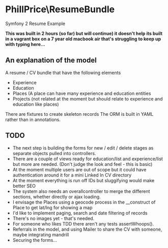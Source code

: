 # PhillPrice\ResumeBundle
Symfony 2 Resume Example

**This was built in 2 hours (so far) but will continue) it doesn't help its built in a vagrant box on a 7 year old macbook air that's struggling to keep up with typing here...**

## An explanation of the model
A resume / CV bundle that have the following elements
 - Experience
 - Education
 - Places (A place can have many experience and education entities
 - Projects (not related at the moment but should relate to experience and education like places)
 
There are fixtures to create skeleton records
The ORM is built in YAML rather than in annotations.

## TODO
- The next step is building the forms for new / edit / delete stages as separate objects pulled into controllers.
- There are a couple of views ready for education/list and experience/list but more are needed. (Don't judge the look and feel - this is basic)
- At the moment multiple users are out of scope but it could have authentication around it for a mini Linked In CV directory
- At the moment everything is run off IDs but sluggifying would make better SEO
- The system also needs an overallcontroller to merge the different sections, whether directly or ajax loading.
- I envisage the Places using a geocode process in the __construct of Place to get lat/lng for showing a map
- I'd like to implement paging, search and date filtering of records
- There's no images yet - that's needed.
- For someone who likes TDD there aren't any tests assertWhoops().
- Referrals in the model, and using Mailer to share the CV with someone, maybe integrating mandrill
- Securing the forms...
